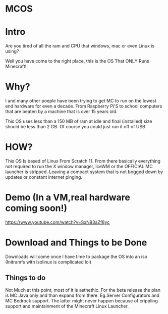 # MCOS

# Intro
Are you tired of all the ram and CPU that windows, mac or even Linux is using?

Well you have come to the right place, this is the OS That ONLY Runs Minecraft!

# Why?
I and many other poeple have been trying to get MC to run on the lowest end hardware for even a decade.  From Raspberry Pi'S to school computers that are beaten by a machine that is over 15 years old.

This OS uses less than a 150 MB of ram at idle and final (installed) size should be less than 2 GB.  Of course you could just run it off of USB

# HOW?
This OS Is based of Linux From Scratch 11.  From there basically everything not required to run the X window manager, IceWM or the OFFICIAL MC launcher is stripped.  Leaving a compact system that is not bogged down by updates or constant internet pinging.

# Demo (In a VM,real hardware coming soon!)
https://www.youtube.com/watch?v=SxN93aZf8yc

# Download and Things to be Done
Downloads will come once I have time to package the OS into an iso (Initramfs with isolinux is complicated lol) 

## Things to do
Not Much at this point, most of it is asthethic. 
For the beta release the plan is MC Java only and than expand from there.
Eg.Server Configurators and MC Bedrock support.  The latter might never happen because of crippling support and maintainment of the Minecraft Linux Launcher.
